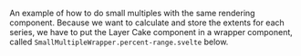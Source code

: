 An example of how to do small multiples with the same rendering component. Because we want to calculate and store the extents for each series, we have to put the Layer Cake component in a wrapper component, called `SmallMultipleWrapper.percent-range.svelte` below.
